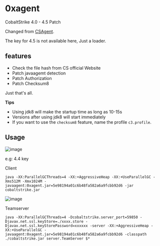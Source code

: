 # 0xagent
CobaltStrike 4.0 - 4.5 Patch


Changed from [CSAgent](https://github.com/Twi1ight/CSAgent).

The key for 4.5 is not available here, Just a loader.

## features

- Check the file hash from CS official Website
- Patch javaagemt detection
- Patch Authorization
- Patch Checksum8

Just that's all.

**Tips**
- Using jdk8 will make the startup time as long as 10-15s
- Versions after using jdk8 will start immediately
- If you want to use the `checksum8` feature, name the profile `c3.profile`.

## Usage
![image](https://user-images.githubusercontent.com/19629138/167308302-f8f89594-73d9-4205-b13c-d188692e9c61.png)

e.g: 4.4 key

Client
```
java -XX:ParallelGCThreads=4 -XX:+AggressiveHeap -XX:+UseParallelGC -Xms512M -Xmx1024M -javaagent:0xagent.jar=5e98194a01c6b48fa582a6a9fcbb92d6 -jar cobaltstrike.jar
```
![image](https://user-images.githubusercontent.com/19629138/167308485-c28a66f9-ba90-43dc-b1eb-70a47f803a39.png)


Teamserver
```
java -XX:ParallelGCThreads=4 -Dcobaltstrike.server_port=59850 -Djavax.net.ssl.keyStore=./xxxx.store -Djavax.net.ssl.keyStorePassword=xxxxxx -server -XX:+AggressiveHeap -XX:+UseParallelGC -javaagent:0xagent.jar=5e98194a01c6b48fa582a6a9fcbb92d6 -classpath ./cobaltstrike.jar server.TeamServer $*
```

